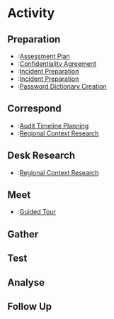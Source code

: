 # Activity

## Preparation

  * :[Assessment Plan](activities/assessment-plan)
  * :[Confidentiality Agreement](activities/confidentiality-agreement)
  * :[Incident Preparation](activities/incident-preparation)
  * :[Incident Preparation](activities/travel-checklist)
  * :[Password Dictionary Creation](activities/password-dictionary-creation)

## Correspond

  * :[Audit Timeline Planning](activities/assessment-plan)
  * :[Regional Context Research](activities/regional-context-research)

## Desk Research

  * :[Regional Context Research](activities/regional-context-research)

## Meet

  * :[Guided Tour](activities/guided-tour)

## Gather
## Test
## Analyse
## Follow Up
